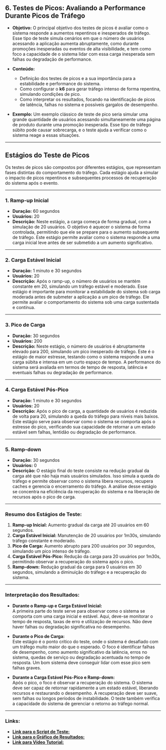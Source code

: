 ## 6. **Testes de Picos: Avaliando a Performance Durante Picos de Tráfego**

- **Objetivo:** O principal objetivo dos testes de picos é avaliar como o sistema responde a aumentos repentinos e inesperados de tráfego. Esse tipo de teste simula cenários em que o número de usuários acessando a aplicação aumenta abruptamente, como durante promoções inesperadas ou eventos de alta visibilidade, e tem como foco a capacidade de o sistema lidar com essa carga inesperada sem falhas ou degradação de performance.

- **Conteúdo:**
  - Definição dos testes de picos e a sua importância para a estabilidade e performance do sistema.
  - Como configurar o **k6** para gerar tráfego intenso de forma repentina, simulando condições de pico.
  - Como interpretar os resultados, focando na identificação de picos de latência, falhas no sistema e possíveis gargalos de desempenho.

- **Exemplo:** Um exemplo clássico de teste de pico seria simular uma grande quantidade de usuários acessando simultaneamente uma página de produto durante uma promoção inesperada. Esse tipo de tráfego súbito pode causar sobrecarga, e o teste ajuda a verificar como o sistema reage a essas situações.

---

## **Estágios do Teste de Picos**

Os testes de picos são compostos por diferentes estágios, que representam fases distintas do comportamento do tráfego. Cada estágio ajuda a simular o impacto de picos repentinos e subsequentes processos de recuperação do sistema após o evento.

---

### **1. Ramp-up Inicial**  
   - **Duração:** 60 segundos  
   - **Usuários:** 20  
   - **Descrição:** Neste estágio, a carga começa de forma gradual, com a simulação de 20 usuários. O objetivo é aquecer o sistema de forma controlada, permitindo que ele se prepare para o aumento subsequente de tráfego. Este estágio permite avaliar como o sistema responde a uma carga inicial leve antes de ser submetido a um aumento significativo.

---

### **2. Carga Estável Inicial**  
   - **Duração:** 1 minuto e 30 segundos  
   - **Usuários:** 20  
   - **Descrição:** Após o ramp-up, o número de usuários se mantém constante em 20, simulando um tráfego estável e moderado. Esse estágio é importante para monitorar a estabilidade do sistema sob carga moderada antes de submeter a aplicação a um pico de tráfego. Ele permite avaliar o comportamento do sistema sob uma carga sustentada e contínua.

---

### **3. Pico de Carga**  
   - **Duração:** 30 segundos  
   - **Usuários:** 200  
   - **Descrição:** Neste estágio, o número de usuários é abruptamente elevado para 200, simulando um pico inesperado de tráfego. Este é o estágio de maior estresse, testando como o sistema responde a uma carga súbita e intensa em um curto espaço de tempo. A performance do sistema será avaliada em termos de tempo de resposta, latência e eventuais falhas ou degradação de performance.

---

### **4. Carga Estável Pós-Pico**  
   - **Duração:** 1 minuto e 30 segundos  
   - **Usuários:** 20  
   - **Descrição:** Após o pico de carga, a quantidade de usuários é reduzida de volta para 20, simulando a queda do tráfego para níveis mais baixos. Este estágio serve para observar como o sistema se comporta após o estresse do pico, verificando sua capacidade de retornar a um estado estável sem falhas, lentidão ou degradação de performance.

---

### **5. Ramp-down**  
   - **Duração:** 30 segundos  
   - **Usuários:** 0  
   - **Descrição:** O estágio final do teste consiste na redução gradual da carga até que não haja mais usuários simulados. Isso simula a queda do tráfego e permite observar como o sistema libera recursos, recupera caches e gerencia o encerramento do tráfego. A análise desse estágio se concentra na eficiência da recuperação do sistema e na liberação de recursos após o pico de carga.

---

### **Resumo dos Estágios de Teste:**

1. **Ramp-up Inicial:** Aumento gradual da carga até 20 usuários em 60 segundos.
2. **Carga Estável Inicial:** Manutenção de 20 usuários por 1m30s, simulando tráfego constante e moderado.
3. **Pico de Carga:** Aumento abrupto para 200 usuários por 30 segundos, simulando um pico intenso de tráfego.
4. **Carga Estável Pós-Pico:** Redução da carga para 20 usuários por 1m30s, permitindo observar a recuperação do sistema após o pico.
5. **Ramp-down:** Redução gradual da carga para 0 usuários em 30 segundos, simulando a diminuição do tráfego e a recuperação do sistema.

---

### **Interpretação dos Resultados:**

- **Durante o Ramp-up e Carga Estável Inicial:**  
  A primeira parte do teste serve para observar como o sistema se comporta com uma carga inicial e estável. Aqui, deve-se monitorar o tempo de resposta, taxas de erro e utilização de recursos. Não deve haver falhas ou degradação significativa no desempenho.

- **Durante o Pico de Carga:**  
  Este estágio é o ponto crítico do teste, onde o sistema é desafiado com um tráfego muito maior do que o esperado. O foco é identificar falhas de desempenho, como aumento significativo da latência, erros no sistema, quedas de serviço ou degradação acentuada no tempo de resposta. Um bom sistema deve conseguir lidar com esse pico sem falhas graves.

- **Durante a Carga Estável Pós-Pico e Ramp-down:**  
  Após o pico, o foco é observar a recuperação do sistema. O sistema deve ser capaz de retornar rapidamente a um estado estável, liberando recursos e restaurando o desempenho. A recuperação deve ser suave, sem falhas ou longos períodos de instabilidade. O teste também verifica a capacidade do sistema de gerenciar o retorno ao tráfego normal.

---

### **Links:**

- [**Link para o Script de Teste:**](../testes/picos.js)
- [**Link para o Gráfico de Resultados:**](../chart/3-picos.html)
- [**Link para Vídeo Tutorial:**](https://www.youtube.com/)
